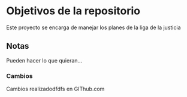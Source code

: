 # Objetivos de la repositorio

Este proyecto se encarga de manejar los planes de la liga de la justicia


## Notas
Pueden hacer lo que quieran...

### Cambios
Cambios realizadodfdfs en GIThub.com
